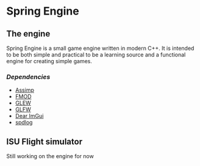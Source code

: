 # Spring Engine

## **The engine**

Spring Engine is a small game engine written in modern C++. It is intended to be both simple and practical to be a learning source and a functional engine for creating simple games.

### *Dependencies*
+ [Assimp](http://assimp.org/)
+ [FMOD](https://www.fmod.com/)
+ [GLEW](https://github.com/nigels-com/glew)
+ [GLFW](https://www.glfw.org/)
+ [Dear ImGui](https://github.com/ocornut/imgui)
+ [spdlog](https://github.com/gabime/spdlog)


## **ISU Flight simulator**

Still working on the engine for now
